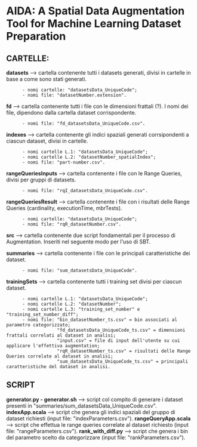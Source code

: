 # AIDA: A Spatial Data Augmentation Tool for Machine Learning Dataset Preparation

## CARTELLE:
**datasets** --> cartella contenente tutti i datasets generati, divisi in cartelle in base a come sono stati generati.

          - nomi cartelle: "datasetsData_UniqueCode";
          - nomi file: "datasetNumber.extension".

**fd** --> cartella contenente tutti i file con le dimensioni frattali (?). I nomi dei file, dipendono dalla cartella dataset corrispondente.

          - nomi file: "fd_datasetsData_UniqueCode.csv".

**indexes** --> cartella contenente gli indici spaziali generati corrsipondenti a ciascun dataset, divisi in cartelle.

          - nomi cartelle L.1: "datasetsData_UniqueCode";
          - nomi cartelle L.2: "datasetNumber_spatialIndex";
          - nomi file: "part-number.csv".

**rangeQueriesInputs** --> cartella contenente i file con le Range Queries, divisi per gruppi di datasets.

          - nomi file: "rqI_datasetsData_UniqueCode.csv".

**rangeQueriesResult** --> cartella contenente i file con i risultati delle Range Queries (cardinality, executionTime, mbrTests).

          - nomi cartelle: "datasetsData_UniqueCode";
          - nomi file: "rqR_datasetNumber.csv".

**src** --> cartella contenente due script fondamentali per il processo di Augmentation. Inseriti nel seguente modo per l'uso di SBT.

**summaries** --> cartella contenente i file con le principali caratteristiche dei dataset.

          - nomi file: "sum_datasetsData_UniqueCode".

**trainingSets** --> cartella contenente tutti i training set divisi per ciascun dataset.

          - nomi cartelle L.1: "datasetsData_UniqueCode";
          - nomi cartelle L.2: "datasetNumber";
          - nomi cartelle L.3: "training_set_number" e "training_set_number_diff";
          - nomi file: "bin_datasetNumber_ts.csv" = bin associati al parametro categorizzato;
                       "fd_datasetsData_UniqueCode_ts.csv" = dimensioni frattali correlati al dataset in analisi;
                       "input.csv" = file di input dell'utente su cui applicare l'effettiva augmentation;
                       "rqR_datasetNumber_ts.csv" = risultati delle Range Queries correlate al dataset in analisi;
                       "sum_datasetsData_UniqueCode_ts.csv" = principali caratteristiche del dataset in analisi.

## SCRIPT
**generator.py - generator.sh** --> script col compito di generare i dataset presenti in "summaries/sum_datasetsData_UniqueCode.csv".
**indexApp.scala** --> script che genera gli indici spaziali del gruppo di dataset richiesti (input file: "indexParameters.csv").
**rangeQueryApp.scala** --> script che effettua le range queries correlate al dataset richiesto (input file: "rangeParameters.csv").
**rank_with_diff.py** --> script che genera i bin del parametro scelto da categorizzare (input file: "rankParameters.csv").
                       
